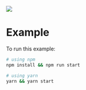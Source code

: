 ![](https://github.com/react-spring/react-postprocessing/blob/master/examples/bubbles/screenshot.jpg?raw=true)

# Example
To run this example:

```bash
# using npm
npm install && npm run start

# using yarn
yarn && yarn start
```
